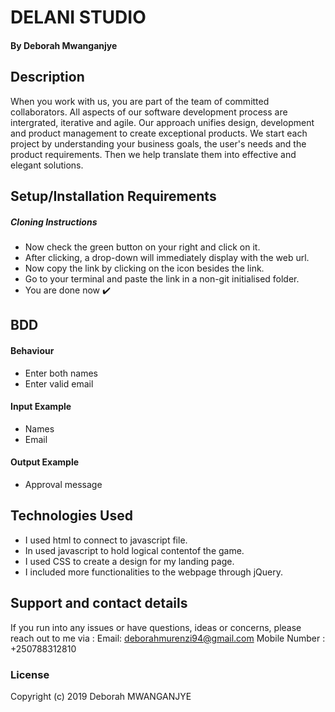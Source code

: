 # DELANI STUDIO
#### By Deborah Mwanganjye
## Description
When you work with us, you are part of the team of committed collaborators.
All aspects of our software development process are intergrated, iterative and agile.
Our approach unifies design, development and
product management to create exceptional products.
We start each project by understanding your business goals,
the user's needs and the product requirements.
Then we help translate them into effective and elegant solutions.
## Setup/Installation Requirements
##### Cloning Instructions
* Now check the green button on your right and click on it.
* After clicking, a drop-down will immediately display with the web url.
* Now copy the link by clicking on the icon besides the link.
* Go to your terminal and paste the link in a non-git initialised folder.
* You are done now :heavy_check_mark:
## BDD
#### Behaviour
* Enter both names
* Enter valid email
#### Input Example
* Names
* Email
#### Output Example
* Approval message
## Technologies Used
* I used html to connect  to javascript file.
* In used javascript to hold logical contentof the game.
* I used CSS to create a design for my landing page.
* I included more functionalities to the webpage through jQuery.  
## Support and contact details
If you run into any issues or have questions, ideas or concerns, please reach out to me via :
Email: [deborahmurenzi94@gmail.com](deborahmurenzi94@gmail.com)
Mobile Number : +250788312810
### License
Copyright (c) 2019 Deborah MWANGANJYE